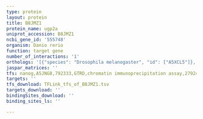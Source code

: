 ```yaml
---
type: protein
layout: protein
title: B8JMZ1
protein_name: ugp2a
uniprot_accession: B8JMZ1
ncbi_gene_id: '555748'
organism: Danio rerio
function: target gene
number_of_interactions: '1'
orthologs: '[{"species": "Drosophila melanogaster", "id": ["A5XCL5"]}, {"species": "Caenorhabditis elegans", "id": ["<a href=\"/protein/q9xus5\">Q9XUS5</a>"]}, {"species": "Saccharomyces cerevisiae", "id": ["<a href=\"/protein/p32861\">P32861</a>"]}]'
jaspar_matrices: ''
tfs: nanog,A5JNG8,792333,GTRD,chromatin immunoprecipitation assay,27924024%5Buid%5D,No
targets: ''
tfs_download: TFLink_tfs_of_B8JMZ1.tsv
targets_download: ''
bindingSites_download: ''
binding_sites_ls: ''

---
```

